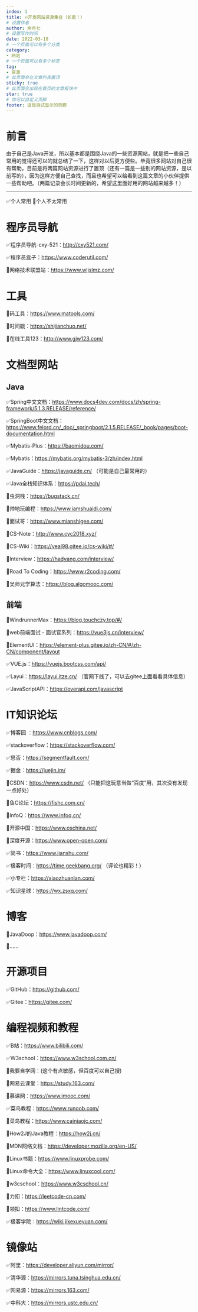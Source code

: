```yaml
---
index: 1
title: 🔥开发网站资源集合（长更！）
# 设置作者
author: 余月七
# 设置写作时间
date: 2022-03-18
# 一个页面可以有多个分类
category:
- 网站
# 一个页面可以有多个标签
tag:
- 资源
# 此页面会在文章列表置顶
sticky: true
# 此页面会出现在首页的文章板块中
star: true
# 你可以自定义页脚
footer: 这是测试显示的页脚
---
```




# 前言

由于自己是Java开发，所以基本都是围绕Java的一些资源网站，就是把一些自己常用的觉得还可以的就总结了一下，这样对以后更方便些。毕竟很多网站对自己很有帮助，目前是将两篇网站资源进行了置顶（还有一篇是一些别的网站资源，是以前写的），因为这样方便自己查找，而且也希望可以给看到这篇文章的小伙伴提供一些帮助吧。（两篇记录会长时间更新的，希望这里面好用的网站越来越多！）

---

✅个人常用 🔲个人不太常用

# 程序员导航

✅程序员导航-cxy-521：http://cxy521.com/

✅程序员盒子：https://www.coderutil.com/

🔲网络技术联盟站：https://www.wljslmz.com/

# 工具

🔲码工具：https://www.matools.com/

🔲时间戳：https://shijianchuo.net/

🔲在线工具123：http://www.gjw123.com/

# 文档型网站

## Java

✅Spring中文文档：https://www.docs4dev.com/docs/zh/spring-framework/5.1.3.RELEASE/reference/

✅SpringBoot中文文档：https://www.felord.cn/_doc/_springboot/2.1.5.RELEASE/_book/pages/boot-documentation.html

✅Mybatis-Plus：https://baomidou.com/

✅Mybatis：https://mybatis.org/mybatis-3/zh/index.html

✅JavaGuide：https://javaguide.cn/ （可能是自己最常用的）

✅Java全栈知识体系：https://pdai.tech/

🔲虫洞栈：https://bugstack.cn/

🔲帅地玩编程：https://www.iamshuaidi.com/

🔲面试哥：https://www.mianshigee.com/

🔲CS-Note：http://www.cyc2018.xyz/

🔲CS-Wiki：https://veal98.gitee.io/cs-wiki/#/

🔲Interview：https://hadyang.com/interview/

🔲Road To Coding：https://www.r2coding.com/

🔲吴师兄学算法：https://blog.algomooc.com/

## 前端

🔲WindrunnerMax：https://blog.touchczy.top/#/

🔲web前端面试 - 面试官系列：https://vue3js.cn/interview/

🔲ElementUI：https://element-plus.gitee.io/zh-CN/#/zh-CN/component/layout

✅VUE.js：https://vuejs.bootcss.com/api/

✅Layui：https://layui.itze.cn/ （官网下线了，可以去gitee上面看看具体信息）

✅JavaScriptAPI：https://overapi.com/javascript

# IT知识论坛

✅博客园 ：https://www.cnblogs.com/

✅stackoverflow：https://stackoverflow.com/

✅思否：https://segmentfault.com/

✅掘金：https://juejin.im/

🔲CSDN：https://www.csdn.net/ （只能把这玩意当做“百度”用，其次没有发现一点好处）

🔲鱼C论坛：https://fishc.com.cn/

🔲InfoQ：https://www.infoq.cn/

🔲开源中国：https://www.oschina.net/

🔲深度开源：https://www.open-open.com/

✅简书：https://www.jianshu.com/

✅极客时间：https://time.geekbang.org/ （评论也精彩！）

✅小专栏：https://xiaozhuanlan.com/

✅知识星球：https://wx.zsxq.com/

# 博客

🔲JavaDoop：https://www.javadoop.com/

🔲……

# 开源项目

✅GitHub：https://github.com/

✅Gitee：https://gitee.com/

# 编程视频和教程

✅B站：https://www.bilibili.com/

✅W3school：https://www.w3school.com.cn/

🔲我要自学网：(这个有点敏感，但百度可以自己搜)

🔲网易云课堂：https://study.163.com/

🔲慕课网：https://www.imooc.com/

✅菜鸟教程：https://www.runoob.com/

🔲菜鸟教程：https://www.cainiaojc.com/

🔲How2J的Java教程：https://how2j.cn/

🔲MDN网络文档：https://developer.mozilla.org/en-US/

🔲Linux书籍：https://www.linuxprobe.com/

🔲Linux命令大全：https://www.linuxcool.com/

🔲w3cschool：https://www.w3cschool.cn/

🔲力扣：https://leetcode-cn.com/

🔲领扣：https://www.lintcode.com/

✅极客学院：https://wiki.jikexueyuan.com/

# 镜像站

✅阿里：https://developer.aliyun.com/mirror/

✅清华源：https://mirrors.tuna.tsinghua.edu.cn/

✅网易源：https://mirrors.163.com/

✅中科大：https://mirrors.ustc.edu.cn/
